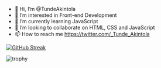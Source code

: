 - 👋 Hi, I’m @TundeAkintola
- 👀 I’m interested in Front-end Development 
- 🌱 I’m currently learning JavaScript 
- 💞️ I’m looking to collaborate on HTML, CSS and JavaScript
- 📫 How to reach me https://twitter.com/_Tunde_Akintola

<!---
TundeAkintola/TundeAkintola is a ✨ special ✨ repository because its `README.md` (this file) appears on your GitHub profile.
You can click the Preview link to take a look at your changes.
--->

[![GitHub Streak](https://streak-stats.demolab.com?user=TundeAkintola&theme=highcontrast)](https://git.io/streak-stats)

![trophy](https://github-profile-trophy.vercel.app/?username=TundeAkintola&theme=onedark)